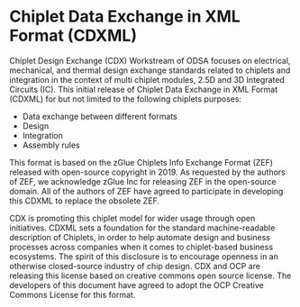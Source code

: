 # Chiplet Data Exchange in XML Format (CDXML) #
Chiplet Design Exchange (CDX) Workstream of ODSA focuses on electrical, mechanical, and thermal design exchange standards related to chiplets and integration in the context of multi chiplet modules, 2.5D and 3D Integrated Circuits (IC). This initial release of Chiplet Data Exchange in XML Format (CDXML) for but not limited to the following chiplets purposes:
* Data exchange between different formats
* Design
* Integration
* Assembly rules

This format is based on the zGlue Chiplets Info Exchange Format (ZEF) released with open-source copyright in 2019. As requested by the authors of ZEF, we acknowledge zGlue Inc for releasing ZEF in the open-source domain. All of the authors of ZEF have agreed to participate in developing this CDXML to replace the obsolete ZEF.

CDX is promoting this chiplet model for wider usage through open initiatives. CDXML sets a foundation for the standard machine-readable description of Chiplets, in order to help automate design and business processes across companies when it comes to chiplet-based business ecosystems. The spirit of this disclosure is to encourage openness in an otherwise closed-source industry of chip design. CDX and OCP are releasing this license based on creative commons open source license. The developers of this document have agreed to adopt the OCP Creative Commons License for this format.
